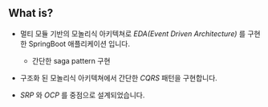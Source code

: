 ## What is?
* 멀티 모듈 기반의 모놀리식 아키텍쳐로 *EDA(Event Driven Architecture)* 를 구현한 SpringBoot 애플리케이션 입니다.
  * 간단한 saga pattern 구현

* 구조화 된 모놀리식 아키텍쳐에서 간단한 *CQRS* 패턴을 구현합니다.

* *SRP* 와 *OCP* 를 중점으로 설계되었습니다.